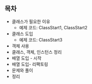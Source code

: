 ## 목차
- 클래스가 필요한 이유
  - 예제 코드: ClassStart1, ClassStart2
- 클래스 도입
  - 예제 코드: ClassStart3 
- 객체 사용
- 클래스, 객체, 인스턴스 정리
- 배열 도입 - 시작
- 배열 도입- 리팩토링
- 문제와 풀이
- 정리
